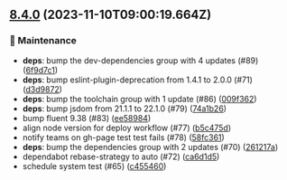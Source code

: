 ## [8.4.0](https://github.com/AxisCommunications/fluent-components/compare/1a8adf8b6f7f3af35e005daf98ee19df4e97ec7e..6f9d7c1b46be54b22e44d965c01df75d8ce592c9) (2023-11-10T09:00:19.664Z)

### 🚧 Maintenance

  - **deps**: bump the dev-dependencies group with 4 updates (#89) ([6f9d7c1](https://github.com/AxisCommunications/fluent-components/commit/6f9d7c1b46be54b22e44d965c01df75d8ce592c9))
  - **deps**: bump eslint-plugin-deprecation from 1.4.1 to 2.0.0 (#71) ([d3d9872](https://github.com/AxisCommunications/fluent-components/commit/d3d9872e4f58b22f0eff3c1b8381f0ad66c7eb37))
  - **deps**: bump the toolchain group with 1 update (#86) ([009f362](https://github.com/AxisCommunications/fluent-components/commit/009f3621260c7f02c7e17f684eb6fde95eacfa89))
  - **deps**: bump jsdom from 21.1.1 to 22.1.0 (#79) ([74a1b26](https://github.com/AxisCommunications/fluent-components/commit/74a1b26a30ed170892a1092cea734aa6ed425dbd))
  - bump fluent 9.38 (#83) ([ee58984](https://github.com/AxisCommunications/fluent-components/commit/ee589841c9594882f34e969fec1c0ae893eb6b45))
  - align node version for deploy workflow (#77) ([b5c475d](https://github.com/AxisCommunications/fluent-components/commit/b5c475dff5aadee9af53c303f0062a287870896d))
  - notify teams on gh-page test test fails (#78) ([58fc361](https://github.com/AxisCommunications/fluent-components/commit/58fc361285661667091242eba1bfe70e4177ae11))
  - **deps**: bump the dependencies group with 2 updates (#70) ([261217a](https://github.com/AxisCommunications/fluent-components/commit/261217a5985f2315b2d199aac925632223bd2e91))
  - dependabot rebase-strategy to auto (#72) ([ca6d1d5](https://github.com/AxisCommunications/fluent-components/commit/ca6d1d5b73e83bebd6375ad16c5392e880637011))
  - schedule system test (#65) ([c455460](https://github.com/AxisCommunications/fluent-components/commit/c455460061fd1c5b9a8a8dc7f7b233f64da8f7f2))
